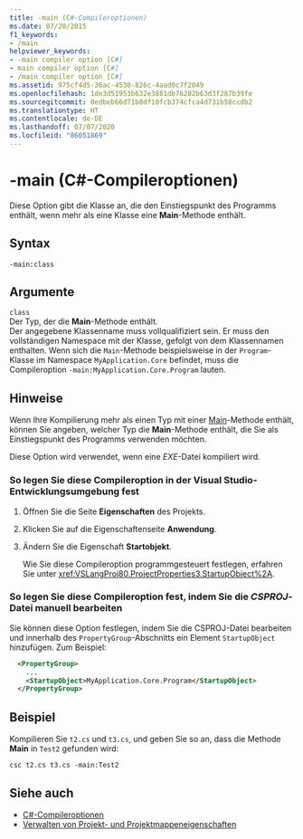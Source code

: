 ```yaml
---
title: -main (C#-Compileroptionen)
ms.date: 07/20/2015
f1_keywords:
- /main
helpviewer_keywords:
- -main compiler option [C#]
- main compiler option [C#]
- /main compiler option [C#]
ms.assetid: 975cf4d5-36ac-4530-826c-4aad0c7f2049
ms.openlocfilehash: 1de3d51953b632e3881db76202b63d3f287b39fe
ms.sourcegitcommit: 0edbeb66d71b8df10fcb374cfca4d731b58ccdb2
ms.translationtype: HT
ms.contentlocale: de-DE
ms.lasthandoff: 07/07/2020
ms.locfileid: "86051869"
---
```

# <a name="-main-c-compiler-options"></a>-main (C#-Compileroptionen)

Diese Option gibt die Klasse an, die den Einstiegspunkt des Programms enthält, wenn mehr als eine Klasse eine **Main**-Methode enthält.

## <a name="syntax"></a>Syntax

```console
-main:class
```

## <a name="arguments"></a>Argumente
 `class`  
 Der Typ, der die **Main**-Methode enthält.  
 Der angegebene Klassenname muss vollqualifiziert sein. Er muss den vollständigen Namespace mit der Klasse, gefolgt von dem Klassennamen enthalten. Wenn sich die `Main`-Methode beispielsweise in der `Program`-Klasse im Namespace `MyApplication.Core` befindet, muss die Compileroption `-main:MyApplication.Core.Program` lauten.

## <a name="remarks"></a>Hinweise

Wenn Ihre Kompilierung mehr als einen Typ mit einer [Main](../../programming-guide/main-and-command-args/index.md)-Methode enthält, können Sie angeben, welcher Typ die **Main**-Methode enthält, die Sie als Einstiegspunkt des Programms verwenden möchten.

Diese Option wird verwendet, wenn eine *EXE*-Datei kompiliert wird.

### <a name="to-set-this-compiler-option-in-the-visual-studio-development-environment"></a>So legen Sie diese Compileroption in der Visual Studio-Entwicklungsumgebung fest

1. Öffnen Sie die Seite **Eigenschaften** des Projekts.

2. Klicken Sie auf die Eigenschaftenseite **Anwendung**.

3. Ändern Sie die Eigenschaft **Startobjekt**.

    Wie Sie diese Compileroption programmgesteuert festlegen, erfahren Sie unter <xref:VSLangProj80.ProjectProperties3.StartupObject%2A>.

### <a name="to-set-this-compiler-option-by-manually-editing-the-csproj-file"></a>So legen Sie diese Compileroption fest, indem Sie die *CSPROJ*-Datei manuell bearbeiten

Sie können diese Option festlegen, indem Sie die CSPROJ-Datei bearbeiten und innerhalb des `PropertyGroup`-Abschnitts ein Element `StartupObject` hinzufügen. Zum Beispiel:

```xml
  <PropertyGroup>
    ...
    <StartupObject>MyApplication.Core.Program</StartupObject>
  </PropertyGroup>
```

## <a name="example"></a>Beispiel

Kompilieren Sie `t2.cs` und `t3.cs`, und geben Sie so an, dass die Methode **Main** in `Test2` gefunden wird:

```console
csc t2.cs t3.cs -main:Test2
```

## <a name="see-also"></a>Siehe auch

- [C#-Compileroptionen](./index.md)
- [Verwalten von Projekt- und Projektmappeneigenschaften](/visualstudio/ide/managing-project-and-solution-properties)
